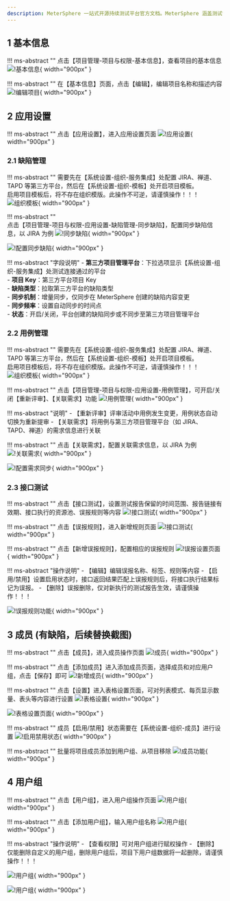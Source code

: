 ```yaml
---
description: MeterSphere 一站式开源持续测试平台官方文档。MeterSphere 涵盖测试管理、接口测试、UI 测试和性能测试等功能，全面兼容 JMeter、Selenium 等主流开源标准，有效助力开发和测试团队充分利用云弹性进行高度可 扩展的自动化测试，加速高质量的软件交付。
---
```


## 1 基本信息
!!! ms-abstract ""
    点击【项目管理-项目与权限-基本信息】，查看项目的基本信息
![!基本信息](../../img/project_management/project_permissions/基本信息.png){ width="900px" }

!!! ms-abstract ""
    在【基本信息】页面，点击【编辑】，编辑项目名称和描述内容
![!编辑项目](../../img/project_management/project_permissions/编辑项目.png){ width="900px" }

## 2 应用设置
!!! ms-abstract ""
    点击【应用设置】，进入应用设置页面
![!应用设置](../../img/project_management/project_permissions/应用设置.png){ width="900px" }

### 2.1 缺陷管理
!!! ms-abstract ""
    需要先在【系统设置-组织-服务集成】处配置 JIRA、禅道、TAPD 等第三方平台，然后在【系统设置-组织-模板】处开启项目模板。<br>
    启用项目模板后，将不存在组织模版。此操作不可逆，请谨慎操作！！！
![组织模板](../../img/project_management/template_management/组织缺陷模板.png){ width="900px" }

!!! ms-abstract ""    
    点击【项目管理-项目与权限-应用设置-缺陷管理-同步缺陷】，配置同步缺陷信息，以 JIRA 为例
![!同步缺陷](../../img/project_management/project_permissions/同步缺陷.png){ width="900px" }

![!配置同步缺陷](../../img/project_management/project_permissions/配置同步缺陷.png){ width="900px" }

!!! ms-abstract "字段说明"
    - **第三方项目管理平台**：下拉选项显示【系统设置-组织-服务集成】处测试连接通过的平台 <br>
    - **项目 Key**：第三方平台项目 Key <br>
    - **缺陷类型**：拉取第三方平台的缺陷类型 <br>
    - **同步机制**：增量同步，仅同步在 MeterSphere 创建的缺陷内容变更 <br>
    - **同步频率**：设置自动同步的时间点 <br>
    - **状态**：开启/关闭，平台创建的缺陷同步或不同步至第三方项目管理平台

### 2.2 用例管理
!!! ms-abstract ""
    需要先在【系统设置-组织-服务集成】处配置 JIRA、禅道、TAPD 等第三方平台，然后在【系统设置-组织-模板】处开启项目模板。<br>
    启用项目模板后，将不存在组织模版。此操作不可逆，请谨慎操作！！！
![组织模板](../../img/project_management/template_management/组织模板.png){ width="900px" }

!!! ms-abstract ""
    点击【项目管理-项目与权限-应用设置-用例管理】，可开启/关闭【重新评审】、【关联需求】功能
![!用例管理](../../img/project_management/project_permissions/用例管理.png){ width="900px" }

!!! ms-abstract "说明"
    - 【重新评审】评审活动中用例发生变更，用例状态自动切换为重新提审
    - 【关联需求】将用例与第三方项目管理平台（如 JIRA、TAPD、禅道）的需求信息进行关联

!!! ms-abstract ""
    点击【关联需求】，配置关联需求信息，以 JIRA 为例   
![!关联需求](../../img/project_management/project_permissions/关联需求.png){ width="900px" }

![!配置需求同步](../../img/project_management/project_permissions/配置需求同步.png){ width="900px" }

### 2.3 接口测试
!!! ms-abstract ""
    点击【接口测试】，设置测试报告保留的时间范围、报告链接有效期、接口执行的资源池、误报规则等内容
![!接口测试](../../img/project_management/project_permissions/接口测试.png){ width="900px" }

!!! ms-abstract ""
    点击【误报规则】，进入新增规则页面
![!接口测试](../../img/project_management/project_permissions/误报规则.png){ width="900px" }

!!! ms-abstract ""
    点击【新增误报规则】，配置相应的误报规则
![!误报设置页面](../../img/project_management/project_permissions/误报设置页面.png){ width="900px" }

!!! ms-abstract "操作说明"
    - 【编辑】编辑误报名称、标签、规则等内容
    - 【启用/禁用】设置启用状态时，接口返回结果匹配上误报规则后，将接口执行结果标记为误报。
    - 【删除】误报删除，仅对新执行的测试报告生效，请谨慎操作！！！

![!误报规则功能](../../img/project_management/project_permissions/误报规则功能.png){ width="900px" }

## 3 成员 (有缺陷，后续替换截图)
!!! ms-abstract ""
    点击【成员】，进入成员操作页面
![!成员](../../img/project_management/project_permissions/成员.png){ width="900px" }

!!! ms-abstract ""
    点击【添加成员】进入添加成员页面，选择成员和对应用户组，点击【保存】即可
![!新增成员](../../img/project_management/project_permissions/新增成员.png){ width="900px" }

!!! ms-abstract ""
    点击【设置】进入表格设置页面，可对列表模式、每页显示数量、表头等内容进行设置
![!表格设置](../../img/project_management/project_permissions/表格设置.png){ width="900px" }

![!表格设置页面](../../img/project_management/project_permissions/表格设置页面.png){ width="900px" }

!!! ms-abstract ""
    成员【启用/禁用】状态需要在【系统设置-组织-成员】进行设置
![!启用禁用状态](../../img/project_management/project_permissions/启用禁用状态.png){ width="900px" }

!!! ms-abstract ""
    批量将项目成员添加到用户组、从项目移除
![!成员功能](../../img/project_management/project_permissions/成员功能.png){ width="900px" }

## 4 用户组
!!! ms-abstract ""
    点击【用户组】，进入用户组操作页面
![!用户组](../../img/project_management/project_permissions/用户组.png){ width="900px" }

!!! ms-abstract ""
    点击【添加用户组】，输入用户组名称
![!用户组](../../img/project_management/project_permissions/创建用户组.png){ width="900px" }

!!! ms-abstract "操作说明"
    - 【查看权限】可对用户组进行赋权操作
    - 【删除】仅能删除自定义的用户组，删除用户组后，项目下用户组数据将一起删除，请谨慎操作！！！

![!用户组](../../img/project_management/project_permissions/用户组功能.png){ width="900px" }

![!用户组](../../img/project_management/project_permissions/查看权限.png){ width="900px" }

